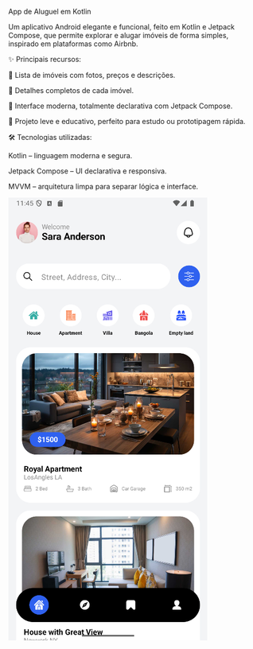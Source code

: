 App de Aluguel em Kotlin

Um aplicativo Android elegante e funcional, feito em Kotlin e Jetpack Compose, que permite explorar e alugar imóveis de forma simples, inspirado em plataformas como Airbnb.

✨ Principais recursos:

🔹 Lista de imóveis com fotos, preços e descrições.

🔹 Detalhes completos de cada imóvel.

🔹 Interface moderna, totalmente declarativa com Jetpack Compose.

🔹 Projeto leve e educativo, perfeito para estudo ou prototipagem rápida.

🛠 Tecnologias utilizadas:

Kotlin – linguagem moderna e segura.

Jetpack Compose – UI declarativa e responsiva.

MVVM – arquitetura limpa para separar lógica e interface.

![App Screenshot](app/src/main/res/drawable/gitreadme.png)
